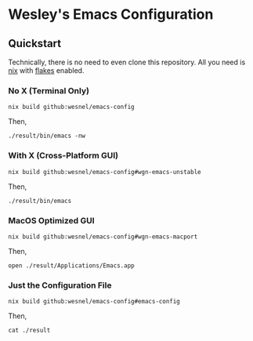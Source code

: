 # Wesley's Emacs Configuration

## Quickstart

Technically, there is no need to even clone this repository. All you need is [nix](https://github.com/NixOS/nix) with [flakes](https://xeiaso.net/blog/nix-flakes-1-2022-02-21) enabled.

### No X (Terminal Only)

``` shell
nix build github:wesnel/emacs-config
```

Then,

``` shell
./result/bin/emacs -nw
```

### With X (Cross-Platform GUI)

``` shell
nix build github:wesnel/emacs-config#wgn-emacs-unstable
```

Then,

``` shell
./result/bin/emacs
```

### MacOS Optimized GUI

``` shell
nix build github:wesnel/emacs-config#wgn-emacs-macport
```

Then,

``` shell
open ./result/Applications/Emacs.app
```

### Just the Configuration File

``` shell
nix build github:wesnel/emacs-config#emacs-config
```

Then,

``` shell
cat ./result
```

